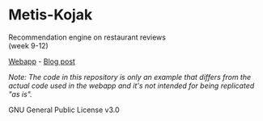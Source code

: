 # Metis-Kojak
Recommendation engine on restaurant reviews  
(week 9-12)

[Webapp](http://restommendation.com) - [Blog post](http://gabll.github.io/blog/2015/04/07/recommendation-restaurants/)

*Note: The code in this repository is only an example that differs from the actual code used in the webapp and it's not intended for being replicated "as is".*


GNU General Public License v3.0
